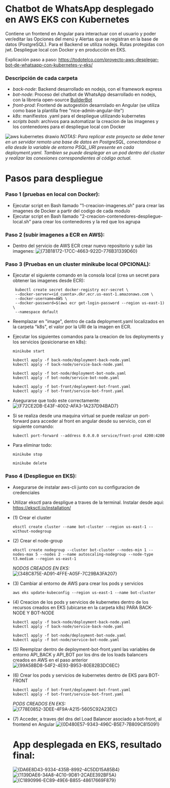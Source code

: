 # Chatbot de WhatsApp desplegado en AWS EKS con Kubernetes
Contiene un frontend en Angular para interactuar con el usuario y poder ver/editar las Opciones del menú y Alertas que se registran en la base de datos (PostgreSQL). Para el Backend se utiliza nodejs. Rutas protegidas con jwt. Despliegue local con Docker y en producción en EKS.

Explicación paso a paso: https://todotelco.com/proyecto-aws-desplegar-bot-de-whatsapp-con-kubernetes-y-eks/

### Descripción de cada carpeta
  - *back-node*: Backend desarrollado en nodejs, con el framework express
  - *bot-node*: Proceso del chatbot de WhatsApp desarrollado en nodejs, con la libreria open-source [BuilderBot](https://www.builderbot.app/en)
  - *front-prod*: Frontend de autogestión desarrolado en Angular (se utiliza como base la plantilla free "nice-admin-angular-lite")
  - *k8s*: manifiestos .yaml para el despliegue utilizando kubernetes
  - *scripts bash*: archivos para automatizar la creacion de las imagenes y los contenedores para el despliegue local con Docker

![aws kubernetes drawio](https://github.com/user-attachments/assets/dfeddef0-4327-440e-9e55-c7555a3e7501)
*NOTAS: Para replicar este proyecto se debe tener en un servidor remoto una base de datos en PostgreSQL, conectandose a ella desde la variable de entorno PSQL_URI presente en cada deployment.yaml. Tambien se puede desplegar en un pod dentro del cluster y realizar las conexiones correspondientes al código actual.*

# Pasos para despliegue

### Paso 1 (pruebas en local con Docker):
  - Ejecutar script en Bash llamado "1-creacion-imagenes.sh" para crear las imagenes de Docker a partir del codigo de cada modulo
  - Ejecutar script en Bash llamado "2-creacion-contenedores-despliegue-local.sh" para crear los contenedores y la red que los agrupa

### Paso 2 (subir imagenes a ECR en AWS):
  - Dentro del servicio de AWS ECR crear nuevo repositorio y subir las imagenes:
![{73B18172-17CC-4663-922D-776B31339D60}](https://github.com/user-attachments/assets/24465a1d-68bf-45f8-b00a-5c636bda3651)

### Paso 3 (Pruebas en un cluster minikube local OPCIONAL):
  - Ejecutar el siguiente comando en la consola local (crea un secret para obtener las imagenes desde ECR):
    ```
     kubectl create secret docker-registry ecr-secret \
     --docker-server=<id_cuenta>.dkr.ecr.us-east-1.amazonaws.com \
     --docker-username=AWS \
     --docker-password=$(aws ecr get-login-password --region us-east-1) \
     --namespace default
    ```
  - Reemplazar en "image", dentro de cada deployment.yaml localizados en la carpeta "k8s", el valor por la URI de la imagen en ECR.
  - Ejecutar los siguientes comandos para la creacion de los deployments y los servicios (posicionarse en k8s):

      ```
      minikube start
    
      kubectl apply -f back-node/deployment-back-node.yaml
      kubectl apply -f back-node/service-back-node.yaml
      
      kubectl apply -f bot-node/deployment-bot-node.yaml
      kubectl apply -f bot-node/service-bot-node.yaml
      
      kubectl apply -f bot-front/deployment-bot-front.yaml
      kubectl apply -f bot-front/service-bot-front.yaml
      ```

  - Asegurarse que todo este correctamente:
    ![{F72CE2DB-E43F-4002-AFA3-1A237D94BAD7}](https://github.com/user-attachments/assets/604e16a9-0cda-4217-9fb8-146ab9329bb7)

  - Si se realiza desde una maquina virtual se puede realizar un port-forward para acceder al front en angular desde su servicio, con el siguiente comando:
    ```
    kubectl port-forward --address 0.0.0.0 service/front-prod 4200:4200
    ```

  - Para eliminar todo:
    ``` 
    minikube stop

    minikube delete
    ```

### Paso 4 (Despliegue en EKS):
  - Asegurarse de instalar aws-cli junto con su configuracion de credenciales
  - Utilizar eksctl para despligue a traves de la terminal. Instalar desde aqui: https://eksctl.io/installation/
  - (1) Crear el cluster
    ```
    eksctl create cluster --name bot-cluster --region us-east-1 --without-nodegroup
    ```
  - (2) Crear el node-group
    ```
    eksctl create nodegroup --cluster bot-cluster --nodes-min 1 --nodes-max 5 --nodes 2 --name autoscaling-nodegroup --node-type t3.medium --region us-east-1
    ```
    *NODOS CREADOS EN EKS:*
    ![{348C875E-AD91-4FFE-A05F-7C29BA3FA207}](https://github.com/user-attachments/assets/d6bc96ba-138b-4758-b6d0-1f67a5209bd7)

  - (3) Cambiar al entorno de AWS para crear los pods y servicios
    ```
    aws eks update-kubeconfig --region us-east-1 --name bot-cluster
    ```
  - (4) Creacion de los pods y servicios de kubernetes dentro de los recursos creados en EKS (ubicarse en la carpeta k8s) PARA BACK-NODE Y BOT-NODE
    ```
    kubectl apply -f back-node/deployment-back-node.yaml
    kubectl apply -f back-node/service-back-node.yaml
      
    kubectl apply -f bot-node/deployment-bot-node.yaml
    kubectl apply -f bot-node/service-bot-node.yaml
    ```
  - (5) Reemplzar dentro de deployment-bot-front.yaml las variables de entorno API_BACK y API_BOT por los dns de los loads balancers creados en AWS en el paso anterior
    ![{99A58BD8-54F2-4E93-B953-80E82B3DC6EC}](https://github.com/user-attachments/assets/87c04cb9-04df-441f-a803-224e8f3c3546)

  - (6) Crear los pods y servicios de kubernetes dentro de EKS para BOT-FRONT
    ```
    kubectl apply -f bot-front/deployment-bot-front.yaml
    kubectl apply -f bot-front/service-bot-front.yaml
    ```
    *PODS CREADOS EN EKS:*
    ![{778E0852-3DEE-4F9A-A215-5605C92A23EC}](https://github.com/user-attachments/assets/61ae1d53-3db7-414a-ab30-dcd1ccb77167)

  - (7) Acceder, a traves del dns del Load Balancer asociado a bot-front, al frontend en Angular
    ![{0D480E57-9343-496C-B5E7-7B809C815091}](https://github.com/user-attachments/assets/eeeccbd5-be09-4218-ae45-a065ebdf284e)

    # App desplegada en EKS, resultado final:
    ![{DA6E8D43-9334-435B-8992-4C5DD15A85B4}](https://github.com/user-attachments/assets/944f6a08-128d-4585-b1a9-d5f5edd3a25a)
    ![{1139DAE6-34A8-4C10-9D81-2CAEE392BF5A}](https://github.com/user-attachments/assets/7e2969f4-2a45-4f34-8bf9-0d630f2b2fdd)
    ![{C1890996-EC89-49E6-B855-48617669F879}](https://github.com/user-attachments/assets/505b524f-3215-4789-ab98-8cf2551360a7)


    
